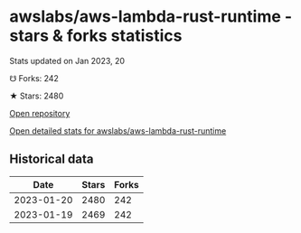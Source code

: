 # awslabs/aws-lambda-rust-runtime - stars & forks statistics

Stats updated on Jan 2023, 20

☋ Forks: 242

★ Stars: 2480

[Open repository](https://github.com/awslabs/aws-lambda-rust-runtime)

[Open detailed stats for awslabs/aws-lambda-rust-runtime](https://reviewgithub.com/rep/awslabs/aws-lambda-rust-runtime)

## Historical data
| Date | Stars | Forks |
|------|-------|-------|
| 2023-01-20 | 2480 | 242 | 
| 2023-01-19 | 2469 | 242 | 

